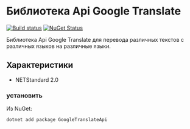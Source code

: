 # Библиотека Api Google Translate

[![Build status](https://ci.appveyor.com/api/projects/status/j2nfh11y173tissb?svg=true)](https://ci.appveyor.com/project/alekseyaz/googletranslateapi)
[![NuGet Status](http://img.shields.io/nuget/v/GoogleTranslateApi.svg?style=flat-square)](https://www.nuget.org/packages/GoogleTranslateApi/)

Библиотека Api Google Translate для перевода различных текстов с различных языков на различные языки.

## Характеристики

- NETStandard 2.0

### установить

Из NuGet:

```
dotnet add package GoogleTranslateApi
```
